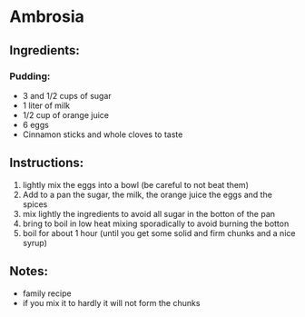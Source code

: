 # Ambrosia

## Ingredients:

### Pudding:
* 3 and 1/2 cups of sugar
* 1 liter of milk
* 1/2 cup of orange juice
* 6 eggs
* Cinnamon sticks and whole cloves to taste

## Instructions:

1. lightly mix the eggs into a bowl (be careful to not beat them)
1. Add to a pan the sugar, the milk, the orange juice the eggs and the spices
1. mix lightly the ingredients to avoid all sugar in the botton of the pan
1. bring to boil in low heat mixing sporadically to avoid burning the botton
1. boil for about 1 hour (until you get some solid and firm chunks and a nice syrup)

## Notes:
* family recipe
* if you mix it to hardly it will not form the chunks

